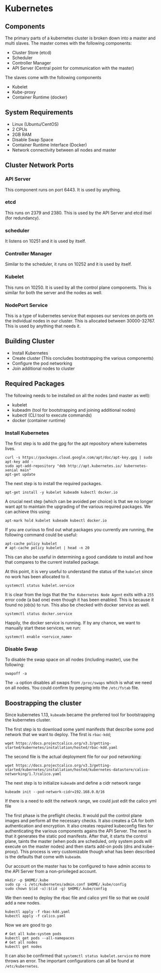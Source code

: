 # Kubernetes

## Components
The primary parts of a kubernetes cluster is broken down into a master and multi slaves. The master comes with the following components:
- Cluster Store (etcd)
- Scheduler
- Controller Manager
- API Server (Central point for communication with the master)

The slaves come with the following components
- Kubelet
- Kube-proxy
- Container Runtime (docker)

## System Requirements
- Linux (Ubuntu/CentOS)
- 2 CPUs
- 2GB RAM
- Disable Swap Space
- Container Runtime Interface (Docker)
- Network connectivity between all nodes and master

## Cluster Network Ports

### API Server
This component runs on port 6443. It is used by anything.

### etcd
This runs on 2379 and 2380. This is used by the API Server and etcd itsel (for redundancy).

### scheduler
It listens on 10251 and it is used by itself.

### Controller Manager
Similar to the scheduler, it runs on 10252 and it is used by itself.

### Kubelet
This runs on 10250. It is used by all the control plane components. This is similar for both the server and the nodes as well.

### NodePort Service
This is a type of kubernetes service that exposes our services on ports on the individual nodes in our cluster. This is allocated between 30000-32767. This is used by anything that needs it.

## Building Cluster
- Install Kubernetes
- Create cluster (This concludes bootstrapping the various components)
- Configure the pod networking
- Join additional nodes to cluster

## Required Packages
The following needs to be installed on all the nodes (and master as well):
- kubelet
- kubeadm (tool for bootstrapping and joining additional nodes)
- kubectl (CLI tool to execute commands)
- docker (container runtime)

### Install Kubernetes

The first step is to add the gpg for the apt repository where kubernetes lives. 
```
curl -s https://packages.cloud.google.com/apt/doc/apt-key.gpg | sudo apt-key add -
sudo apt-add-repository "deb http://apt.kubernetes.io/ kubernetes-xenial main"
apt-get update
```
The next step is to install the required packages.
```
apt-get install -y kubelet kubeadm kubectl docker.io
```
A crucial next step (which can be avoided per choice) is that we no longer want apt to maintain the upgrading of the various required packages. We can achieve this using:
```
apt-mark hold kubelet kubeadm kubectl docker.io
```
If you are curious to find out what packages you currently are running, the following command could be useful:
```
apt-cache policy kubelet
# apt-cache policy kubelet | head -n 20
```
This can also be useful in determining a good candidate to install and how that compares to the current installed package.

At this point, it is very useful to understand the status of the `kubelet` since no work has been allocated to it.
```
systemctl status kubelet.service
```
It is clear from the logs that the `The Kubernetes Node Agent` exits with a `255` error code (a bad one) even though it has been enabled. This is because it found no job(s) to run. This also be checked with docker service as well. 
```
systemctl status docker.service
```
Happily, the docker service is running. If by any chance, we want to manually start these services, we run:
```
systemctl enable <service_name>
```

### Disable Swap
To disable the swap space on all nodes (including master), use the following:
```
swapoff -a
```
The `-a` option disables all swaps from `/proc/swaps` which is what we need on all nodes. You could confirm by peeping into the `/etc/fstab` file.

## Boostrapping the cluster
Since kubernetes 1.13, `kubeadm` became the preferred tool for bootstrapping the kubernetes cluster.

The first step is to download some yaml manifests that describe some pod network that we want to deploy. The first is `rbac-kdd`;
```
wget https://docs.projectcalico.org/v3.3/getting-started/kubernetes/installation/hosted/rbac-kdd.yaml
```
The second file is the actual deployment file for our pod networking:
```
wget https://docs.projectcalico.org/v3.3/getting-started/kubernetes/installation/hosted/kubernetes-datastore/calico-networking/1.7/calico.yaml
```
The next step is to initialize `kubeadm` and define a cidr network range
```
kubeadm init --pod-network-cidr=192.168.0.0/16
```
If there is a need to edit the network range, we could just edit the calico yml file

The first phase is the preflight checks. It would pull the control plane images and perform all the necessary checks. It also creates a CA for both authentication and encryption. It also creates required kubeconfig files for authenticating the various components agains the API Server. The next is that it generates the static pod manifests. After that, it starts the control plane, taints the master (when pods are scheduled, only system pods will execute on the master nodes) and then starts add-on pods (dns and kube-proxy). This process is very customizable though what has been described is the defaults that come with `kubeadm`.

Our account on the master has to be configured to have admin access to the API Server from a non-privileged account.
```
mkdir -p $HOME/.kube
sudo cp -i /etc/kubernetes/admin.conf $HOME/.kube/config
sudo chown $(id -u):$(id -g) $HOME/.kube/config
```

We then need to deploy the rbac file and calico yml file so that we could add a new nodes.

```
kubectl apply -f rbac-kdd.yaml
kubectl apply -f calico.yaml
```

Now we are good to go
```
# Get all kube-system pods
kubectl get pods --all-namepaces
# Get all nodes
kubectl get nodes
```

It can also be confirmed that `systemctl status kubelet.service` no more throws an error.
The important configurations can all be found at `/etc/kubernetes`.
